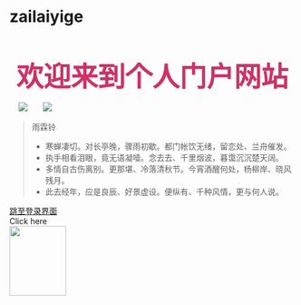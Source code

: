 # zailaiyige

<html>   <head>      <title>欢迎来到个人门户网站</title>   <bgsound src="1.mp3" loop="-1">     <p><center><b><font size="7"color="#cc3366">欢迎来到个人门户网站</font></b></center></p>     <img src="huany.gif">       <img src="月.jpg" center><br> <style> <!--      blockquote{        color:#FFFFFF;        font 700 small-caps normol 1.3e"楷体_GB2312";       margin:%2 20% 5% 20%;       padding:20px;        border-top-width:50px;       border-right-width:10px;       border-bottom-width:10px;       border-left-width:10px;       border-top-style:solid;       border-right-style:double;       border-bottom-style:solid;       border-left-style:double;        border-top-color:#999999;       border-right-color:#CCCCCC;       border-bottom-color:#999999;       border-left-color:;#CCCCCCC; background-image:url(77777.jpg); background-repeat:no-repeat;        background-position:right bottom; } -->  </style> 

</head> <body>  <blockquote>  <span>雨霖铃</span> <ul>  <li>寒蝉凄切。对长亭晚，骤雨初歇。都门帐饮无绪，留恋处、兰舟催发。 <li>执手相看泪眼，竟无语凝噎。念去去、千里烟波，暮霭沉沉楚天阔。  <li>多情自古伤离别。更那堪、冷落清秋节。今宵酒醒何处，杨柳岸、晓风残月。 <li>此去经年，应是良辰、好景虚设。便纵有、千种风情，更与何人说。 </ul>  </blockquote>          <a href="denglu.html"> 跳至登录界面</a><br>    
<div id="clickme">
 Click here
</div>
<img id="月" src="月.jpg" alt="" width="100" height="123" />

</body> </html>
